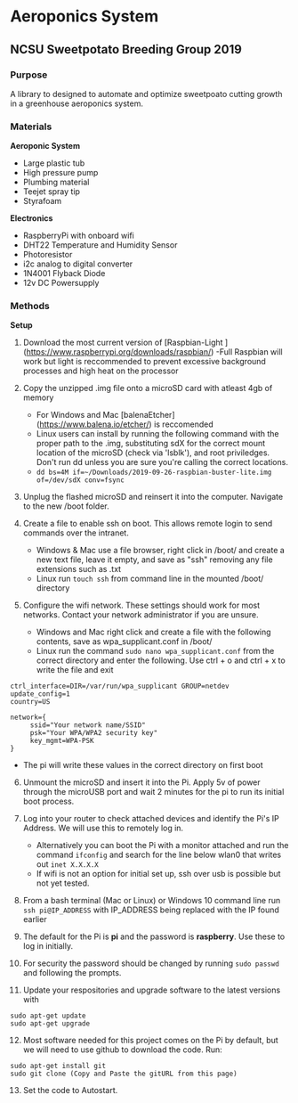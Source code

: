 # Aeroponics System
## NCSU Sweetpotato Breeding Group 2019


### Purpose

A library to designed to automate and optimize sweetpoato cutting growth in a greenhouse aeroponics system. 


### Materials

**Aeroponic System**
- Large plastic tub
- High pressure pump
- Plumbing material
- Teejet spray tip
- Styrafoam

**Electronics**
- RaspberryPi with onboard wifi
- DHT22 Temperature and Humidity Sensor
- Photoresistor
- i2c analog to digital converter
- 1N4001 Flyback Diode
- 12v DC Powersupply

### Methods

**Setup**
1. Download the most current version of [Raspbian-Light ] (https://www.raspberrypi.org/downloads/raspbian/)
      -Full Raspbian will work but light is reccommended to prevent excessive background processes and high heat on the processor
      
2. Copy the unzipped .img file onto a microSD card with atleast 4gb of memory
      - For Windows and Mac [balenaEtcher] (https://www.balena.io/etcher/) is reccomended
      - Linux users can install by running the following command with the proper path to the .img, substituting sdX for the correct mount location of the microSD (check via 'lsblk'), and root priviledges. Don't run dd unless you are sure you're calling the correct locations.
      - `dd bs=4M if=~/Downloads/2019-09-26-raspbian-buster-lite.img of=/dev/sdX conv=fsync`
      
3. Unplug the flashed microSD and reinsert it into the computer. Navigate to the new /boot folder.

4. Create a file to enable ssh on boot. This allows remote login to send commands over the intranet.
      - Windows & Mac use a file browser, right click in /boot/ and create a new text file, leave it empty, and save as "ssh" removing any file extensions such as .txt
      - Linux run `touch ssh` from command line in the mounted /boot/ directory
      
5. Configure the wifi network. These settings should work for most networks. Contact your network administrator if you are unsure. 
      - Windows and Mac right click and create a file with the following contents, save as wpa_supplicant.conf in /boot/
      - Linux run the command `sudo nano wpa_supplicant.conf` from the correct directory and enter the following. Use ctrl + o and ctrl + x to write the file and exit
```
ctrl_interface=DIR=/var/run/wpa_supplicant GROUP=netdev
update_config=1
country=US

network={
     ssid="Your network name/SSID"
     psk="Your WPA/WPA2 security key"
     key_mgmt=WPA-PSK
}
```
  - The pi will write these values in the correct directory on first boot

6. Unmount the microSD and insert it into the Pi. Apply 5v of power through the microUSB port and wait 2 minutes for the pi to run its initial boot process. 

7. Log into your router to check attached devices and identify the Pi's IP Address. We will use this to remotely log in.
    - Alternatively you can boot the Pi with a monitor attached and run the command `ifconfig` and search for the line below wlan0 that writes out `inet X.X.X.X`
    - If wifi is not an option for initial set up, ssh over usb is possible but not yet tested. 

8. From a bash terminal (Mac or Linux) or Windows 10 command line run `ssh pi@IP_ADDRESS` with IP_ADDRESS being replaced with the IP found earlier

9. The default for the Pi is **pi** and the password is **raspberry**. Use these to log in initially.

10. For security the password should be changed by running `sudo passwd` and following the prompts.

11. Update your respositories and upgrade software to the latest versions with 
```
sudo apt-get update
sudo apt-get upgrade
```
12. Most software needed for this project comes on the Pi by default, but we will need to use github to download the code. Run:
```
sudo apt-get install git
sudo git clone (Copy and Paste the gitURL from this page)
```
13. Set the code to Autostart.
